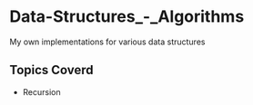 # Data-Structures_-_Algorithms
My own implementations for various data structures 

## Topics Coverd 
 * Recursion
